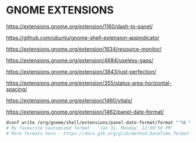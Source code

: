 # GNOME EXTENSIONS

https://extensions.gnome.org/extension/1160/dash-to-panel/

https://github.com/ubuntu/gnome-shell-extension-appindicator

https://extensions.gnome.org/extension/1634/resource-monitor/

https://extensions.gnome.org/extension/4684/useless-gaps/

https://extensions.gnome.org/extension/3843/just-perfection/

https://extensions.gnome.org/extension/355/status-area-horizontal-spacing/

https://extensions.gnome.org/extension/1460/vitals/

https://extensions.gnome.org/extension/1462/panel-date-format/
```sh
dconf write /org/gnome/shell/extensions/panel-date-format/format "'%b %d,   %A,   %X'"
# My favourite customized format - 'Jan 31, Monday, 12:59:59 PM'
# More formats here - https://docs.gtk.org/glib/method.DateTime.format.html
```
